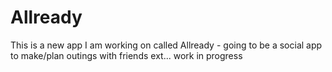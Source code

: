 # Allready
This is a new app I am working on called Allready - going to be a social app to make/plan outings with friends ext... work in progress
